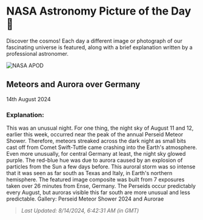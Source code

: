 
  # NASA Astronomy Picture of the Day 🌌

  Discover the cosmos! Each day a different image or photograph of our fascinating universe is featured, along with a brief explanation written by a professional astronomer.

![NASA APOD](https://apod.nasa.gov/apod/image/2408/AuroraPerseids_Anders_4855.jpg)

## Meteors and Aurora over Germany

14th August 2024

### Explanation: 

This was an unusual night. For one thing, the night sky of August 11 and 12, earlier this week, occurred near the peak of the annual Perseid Meteor Shower. Therefore, meteors streaked across the dark night as small bits cast off from Comet Swift-Tuttle came crashing into the Earth's atmosphere. Even more unusually, for central Germany at least, the night sky glowed purple. The red-blue hue was due to aurora caused by an explosion of particles from the Sun a few days before. This auroral storm was so intense that it was seen as far south as Texas and Italy, in Earth's northern hemisphere.  The featured image composite was built from 7 exposures taken over 26 minutes from Ense, Germany. The Perseids occur predictably every August, but auroras visible this far south are more unusual and less predictable.   Gallery: Perseid Meteor Shower 2024 and Aurorae

> _Last Updated: 8/14/2024, 6:42:31 AM (in GMT)_
